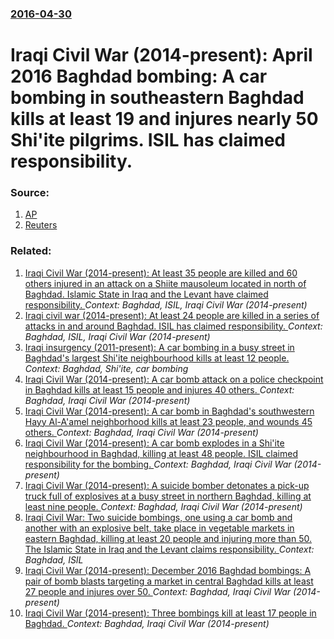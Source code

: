 ### [2016-04-30](/news/2016/04/30/index.md)

# Iraqi Civil War (2014-present): April 2016 Baghdad bombing: A car bombing in southeastern Baghdad kills at least 19 and injures nearly 50 Shi'ite pilgrims. ISIL has claimed responsibility. 




### Source:

1. [AP](http://hosted2.ap.org/APDEFAULT/3d281c11a96b4ad082fe88aa0db04305/Article_2016-04-30-ML--Iraq-Bombing/id-1c82f6056888436e98508f88edf0e0ba)
2. [Reuters](http://www.reuters.com/article/us-mideast-crisis-iraq-blast-idUSKCN0XR05X)

### Related:

1. [Iraqi Civil War (2014-present): At least 35 people are killed and 60 others injured in an attack on a Shiite mausoleum located in north of Baghdad. Islamic State in Iraq and the Levant have claimed responsibility. ](/news/2016/07/7/iraqi-civil-war-2014-present-at-least-35-people-are-killed-and-60-others-injured-in-an-attack-on-a-shiite-mausoleum-located-in-north-of.md) _Context: Baghdad, ISIL, Iraqi Civil War (2014-present)_
2. [ Iraqi civil war (2014-present): At least 24 people are killed in a series of attacks in and around Baghdad. ISIL has claimed responsibility. ](/news/2016/05/30/iraqi-civil-war-2014-present-at-least-24-people-are-killed-in-a-series-of-attacks-in-and-around-baghdad-isil-has-claimed-responsibili.md) _Context: Baghdad, ISIL, Iraqi Civil War (2014-present)_
3. [Iraqi insurgency (2011-present): A car bombing in a busy street in Baghdad's largest Shi'ite neighbourhood kills at least 12 people. ](/news/2014/10/9/iraqi-insurgency-2011-present-a-car-bombing-in-a-busy-street-in-baghdad-s-largest-shi-ite-neighbourhood-kills-at-least-12-people.md) _Context: Baghdad, Shi'ite, car bombing_
4. [Iraqi Civil War (2014-present): A car bomb attack on a police checkpoint in Baghdad kills at least 15 people and injures 40 others. ](/news/2017/03/29/iraqi-civil-war-2014-present-a-car-bomb-attack-on-a-police-checkpoint-in-baghdad-kills-at-least-15-people-and-injures-40-others.md) _Context: Baghdad, Iraqi Civil War (2014-present)_
5. [Iraqi Civil War (2014-present): A car bomb in Baghdad's southwestern Hayy Al-A'amel neighborhood kills at least 23 people, and wounds 45 others. ](/news/2017/03/20/iraqi-civil-war-2014-present-a-car-bomb-in-baghdad-s-southwestern-hayy-al-a-amel-neighborhood-kills-at-least-23-people-and-wounds-45-o.md) _Context: Baghdad, Iraqi Civil War (2014-present)_
6. [Iraqi Civil War (2014-present): A car bomb explodes in a Shi'ite neighbourhood in Baghdad, killing at least 48 people. ISIL claimed responsibility for the bombing. ](/news/2017/02/16/iraqi-civil-war-2014-present-a-car-bomb-explodes-in-a-shi-ite-neighbourhood-in-baghdad-killing-at-least-48-people-isil-claimed-respon.md) _Context: Baghdad, Iraqi Civil War (2014-present)_
7. [Iraqi Civil War (2014-present): A suicide bomber detonates a pick-up truck full of explosives at a busy street in northern Baghdad, killing at least nine people. ](/news/2017/02/15/iraqi-civil-war-2014-present-a-suicide-bomber-detonates-a-pick-up-truck-full-of-explosives-at-a-busy-street-in-northern-baghdad-killin.md) _Context: Baghdad, Iraqi Civil War (2014-present)_
8. [Iraqi Civil War: Two suicide bombings, one using a car bomb and another with an explosive belt, take place in vegetable markets in eastern Baghdad, killing at least 20 people and injuring more than 50. The Islamic State in Iraq and the Levant claims responsibility. ](/news/2017/01/8/iraqi-civil-war-two-suicide-bombings-one-using-a-car-bomb-and-another-with-an-explosive-belt-take-place-in-vegetable-markets-in-eastern-b.md) _Context: Baghdad, ISIL_
9. [Iraqi Civil War (2014-present): December 2016 Baghdad bombings: A pair of bomb blasts targeting a market in central Baghdad kills at least 27 people and injures over 50. ](/news/2016/12/31/iraqi-civil-war-2014-present-december-2016-baghdad-bombings-a-pair-of-bomb-blasts-targeting-a-market-in-central-baghdad-kills-at-least.md) _Context: Baghdad, Iraqi Civil War (2014-present)_
10. [Iraqi Civil War (2014-present): Three bombings kill at least 17 people in Baghdad. ](/news/2016/09/27/iraqi-civil-war-2014-present-three-bombings-kill-at-least-17-people-in-baghdad.md) _Context: Baghdad, Iraqi Civil War (2014-present)_
